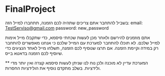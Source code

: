 # FinalProject

בשביל להתחבר אתם צריכים שתהיה לכם הזמנה, תתחברו למייל הזה:
email: TestServiso@gmail.com
password: new_password

אתם מוזמנים להירשם ולאחר מכן לעשות שכחתי סיסמא, כדי שתקבלו מייל אימות למייל שלכם.
לא תוכלו להתחבר למערכת עם המייל שלכם כי אנחנו מאפשרים להתחבר רק במידה וקיימת הזמנה.
אם תרצו שנוסיף לכם הזמנה, תשלחו מייל לאחד הנציגים כדי שיוסיף לכם הזמנה בדאטא בייס.


** המערכת עדיין לא מוכנה ולכן נוח לנו שניתן לעשות סיסמא קצרה ואין יותר מדי ולידציות.
בשלב מתקדם נוסיף  את הולידציות החסרות.
